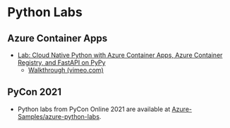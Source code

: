 # Python Labs

## Azure Container Apps

- [Lab: Cloud Native Python with Azure Container Apps, Azure Container Registry, and FastAPI on PyPy](../cloud-native/containerapps-python-fastapi/)
  - [Walkthrough (vimeo.com)](https://vimeo.com/695948817/572d6bbbcd)

## PyCon 2021

- Python labs from PyCon Online 2021 are available at [Azure-Samples/azure-python-labs](https://github.com/Azure-Samples/azure-python-labs).
